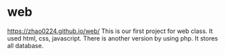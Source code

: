 # web
https://zhao0224.github.io/web/
This is our first project for web class.
It used html, css, javascript.
There is another version by using php. It stores all database. 
